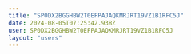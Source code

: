 ```yaml
---
title: "SP0DX2BGGHBW2T0EFPAJAQKMRJRT19VZ1B1RFC5J"
date: 2024-08-05T07:25:42.938Z
user: SP0DX2BGGHBW2T0EFPAJAQKMRJRT19VZ1B1RFC5J
layout: "users"
---
```

    